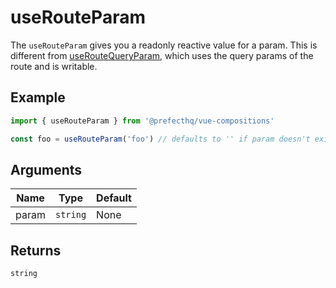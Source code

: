 # useRouteParam
The `useRouteParam` gives you a readonly reactive value for a param. This is different from [useRouteQueryParam](https://github.com/PrefectHQ/vue-compositions/tree/main/src/useRouteQueryParam), which uses the query params of the route and is writable.

## Example
```typescript
import { useRouteParam } from '@prefecthq/vue-compositions'

const foo = useRouteParam('foo') // defaults to '' if param doesn't exist
```

## Arguments
| Name         | Type                 | Default |
|--------------|----------------------|---------|
| param        | `string`             | None    |

## Returns
`string`
